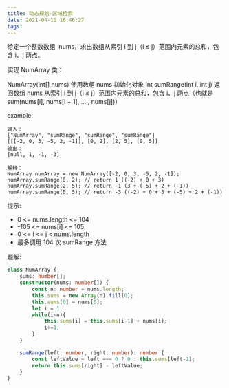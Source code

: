 ```yaml
---
title: 动态规划-区域检索
date: 2021-04-10 16:46:27
tags:
---
```


给定一个整数数组  nums，求出数组从索引 i 到 j（i ≤ j）范围内元素的总和，包含 i、j 两点。

实现 NumArray 类：

NumArray(int[] nums) 使用数组 nums 初始化对象
int sumRange(int i, int j) 返回数组 nums 从索引 i 到 j（i ≤ j）范围内元素的总和，包含 i、j 两点（也就是 sum(nums[i], nums[i + 1], ... , nums[j])）

<!--more-->

example:

```
输入：
["NumArray", "sumRange", "sumRange", "sumRange"]
[[[-2, 0, 3, -5, 2, -1]], [0, 2], [2, 5], [0, 5]]
输出：
[null, 1, -1, -3]

解释：
NumArray numArray = new NumArray([-2, 0, 3, -5, 2, -1]);
numArray.sumRange(0, 2); // return 1 ((-2) + 0 + 3)
numArray.sumRange(2, 5); // return -1 (3 + (-5) + 2 + (-1)) 
numArray.sumRange(0, 5); // return -3 ((-2) + 0 + 3 + (-5) + 2 + (-1))
```

提示:

- 0 <= nums.length <= 104
- -105 <= nums[i] <= 105
- 0 <= i <= j < nums.length
- 最多调用 104 次 sumRange 方法

题解:

``` ts
class NumArray {
    sums: number[];
    constructor(nums: number[]) {
        const n: number = nums.length;
        this.sums = new Array(n).fill(0);
        this.sums[0] = nums[0];
        let i = 1;
        while(i<n){
            this.sums[i] = this.sums[i-1] + nums[i]; 
            i+=1;
        }
    }

    sumRange(left: number, right: number): number {
        const leftValue = left === 0 ? 0 : this.sums[left-1];
        return this.sums[right] - leftValue;
    }
}
```
